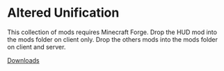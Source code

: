 Altered Unification
==========

This collection of mods requires Minecraft Forge.
Drop the HUD mod into the mods folder on client only.
Drop the others mods into the mods folder on client and server.

[Downloads](http://au.qzx.com)
